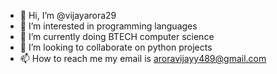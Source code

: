 - 👋 Hi, I’m @vijayarora29
- 👀 I’m interested in programming languages 
- 🌱 I’m currently doing BTECH computer science
- 💞️ I’m looking to collaborate on python projects
- 📫 How to reach me my email is aroravijayy489@gmail.com

<!---
vijayarora29/vijayarora29 is a ✨ special ✨ repository because its `README.md` (this file) appears on your GitHub profile.
You can click the Preview link to take a look at your changes.
--->
